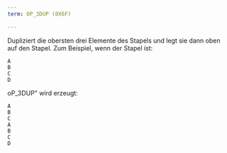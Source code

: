 ```yaml
---
term: OP_3DUP (0X6F)

---
```

Dupliziert die obersten drei Elemente des Stapels und legt sie dann oben auf den Stapel. Zum Beispiel, wenn der Stapel ist:

```text
A
B
C
D
```

oP_3DUP" wird erzeugt:

```text
A
B
C
A
B
C
D
```